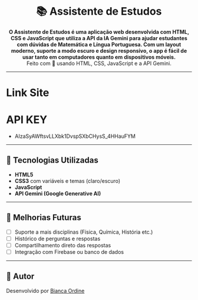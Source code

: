 <h1 align="center">📚 Assistente de Estudos</h1>

<p align="center">
  <b>O Assistente de Estudos é uma aplicação web desenvolvida com HTML, CSS e JavaScript que utiliza a API da IA Gemini para ajudar estudantes com dúvidas de Matemática e Língua Portuguesa. Com um layout moderno, suporte a modo escuro e design responsivo, o app é fácil de usar tanto em computadores quanto em dispositivos móveis.</b><br>
  Feito com 💖 usando HTML, CSS, JavaScript e a API Gemini.
</p>

---
# Link Site

# API KEY
- AIzaSyAWftsvLLXbk1DvspSXbCHysS_4HHauFYM

---

## 🧰 Tecnologias Utilizadas

- **HTML5**
- **CSS3** com variáveis e temas (claro/escuro)
- **JavaScript**
- **API Gemini (Google Generative AI)**

---

## 🧩 Melhorias Futuras

- [ ] Suporte a mais disciplinas (Física, Química, História etc.)  
- [ ] Histórico de perguntas e respostas  
- [ ] Compartilhamento direto das respostas  
- [ ] Integração com Firebase ou banco de dados

---

## 🤝 Autor

Desenvolvido por [Bianca Ordine](https://github.com/BiancaOrdine)  
